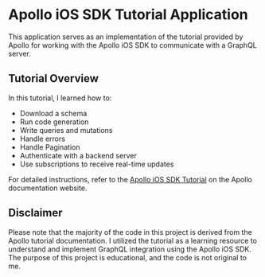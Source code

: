 # Apollo iOS SDK Tutorial Application

This application serves as an implementation of the tutorial provided by Apollo for working with the Apollo iOS SDK to communicate with a GraphQL server.

## Tutorial Overview
In this tutorial, I learned how to:

- Download a schema
- Run code generation
- Write queries and mutations
- Handle errors
- Handle Pagination
- Authenticate with a backend server
- Use subscriptions to receive real-time updates

For detailed instructions, refer to the [Apollo iOS SDK Tutorial](<[link to tutorial](https://www.apollographql.com/docs/ios/tutorial/codegen-getting-started)>) on the Apollo documentation website.

## Disclaimer
Please note that the majority of the code in this project is derived from the Apollo tutorial documentation. I utilized the tutorial as a learning resource to understand and implement GraphQL integration using the Apollo iOS SDK. The purpose of this project is educational, and the code is not original to me. 
